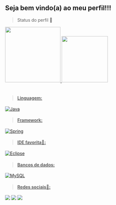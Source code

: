 

## Seja bem vindo(a) ao meu perfil!!!

> Status do perfil 🧐
 <div>
  <a href="https://github.com/FabioFNC">
  <img height="180em" src="https://github-readme-stats.vercel.app/api?username=FabioFNC&show_icons=true&theme=dracula&include_all_commits=true&count_private=true"/>
  <img height="150em" src="https://github-readme-stats.vercel.app/api/top-langs/?username=FabioFNC&theme=dracula"/>

</div>   
 
#

> #### Linguagem:
 ![Java](https://img.shields.io/badge/Java-ED8B00?style=for-the-badge&logo=java&logoColor=white)
 
> #### Framework:
![Spring](https://img.shields.io/badge/Spring-6DB33F?style=for-the-badge&logo=spring&logoColor=white)

> #### IDE favorita🌟:
![Eclipse](https://img.shields.io/badge/Eclipse-2C2255?style=for-the-badge&logo=eclipse&logoColor=white)

> #### Bancos de dados:
![MySQL](https://img.shields.io/badge/MySQL-005C84?style=for-the-badge&logo=mysql&logoColor=white)
 
> #### Redes sociais📱:
  
[<img src="https://img.shields.io/badge/twitter-%231DA1F2.svg?&style=for-the-badge&logo=twitter&logoColor=white" />](https://twitter.com/FabioFNC_)
[<img src = "https://img.shields.io/badge/instagram-%23E4405F.svg?&style=for-the-badge&logo=instagram&logoColor=white" />](https://www.instagram.com/_nehu_kun_/)
[<img src ="https://img.shields.io/badge/LinkedIn-0077B5?style=for-the-badge&logo=linkedin&logoColor=white" />](https://www.linkedin.com/in/fabiofnc)


<!---
Sabikbr/Sabikbr is a ✨ special ✨ repository because its `README.md` (this file) appears on your GitHub profile.
You can click the Preview link to take a look at your changes.
--->
